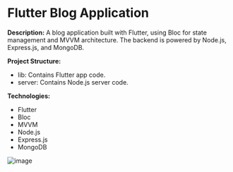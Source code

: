 # Flutter Blog Application


**Description:**
A blog application built with Flutter, using Bloc for state management and MVVM architecture. The backend is powered by Node.js, Express.js, and MongoDB.


**Project Structure:**
* lib: Contains Flutter app code.
* server: Contains Node.js server code.

  
**Technologies:**
* Flutter
* Bloc
* MVVM
* Node.js
* Express.js
* MongoDB

  
![image](https://github.com/user-attachments/assets/1a9f36bf-7c4a-4623-a230-9f8c0c0aaf5d)
